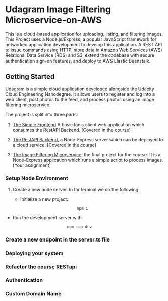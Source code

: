 #  Udagram Image Filtering Microservice-on-AWS

This is a cloud-based application for uploading, listing, and filtering images. This Project uses a Node.js/Express, a popular JavaScript framework for networked application development to develop this application. A REST API to issue commands using HTTP, store data in Amazon Web Services (AWS) Relational Data Service (RDS) and S3, extend the codebase with secure authentication sign-on features, and deploy to AWS Elastic Beanstalk.


## Getting Started

Udagram is a simple cloud application developed alongside the Udacity Cloud Engineering Nanodegree. It allows users to register and log into a web client, post photos to the feed, and process photos using an image filtering microservice.

The project is split into three parts:

1. [The Simple Frontend](https://github.com/udacity/cloud-developer/tree/master/course-02/exercises/udacity-c2-frontend)
A basic Ionic client web application which consumes the RestAPI Backend. [Covered in the course]

2. [The RestAPI Backend](https://github.com/udacity/cloud-developer/tree/master/course-02/exercises/udacity-c2-restapi), a Node-Express server which can be deployed to a cloud service. [Covered in the course]

3. [The Image Filtering Microservice](https://github.com/udacity/cloud-developer/tree/master/course-02/project/image-filter-starter-code), the final project for the course. It is a Node-Express application which runs a simple script to process images. [Your assignment]


### Setup Node Environment

 1. Create a new node server. In thr terninal we do the following 

    - Initialize a new project: 
    
                                   npm i
                                 
   - Run the development server with 
      
                                 npm run dev


### Create a new endpoint in the server.ts file



### Deploying your system




### Refactor the course RESTapi



### Authentication



### Custom Domain Name





 
